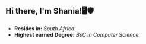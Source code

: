 ## Hi there, I'm Shania!🖥🛡
 * **Resides in:** *South Africa.*
 * **Highest earned Degree:** *BsC in Computer Science.*
